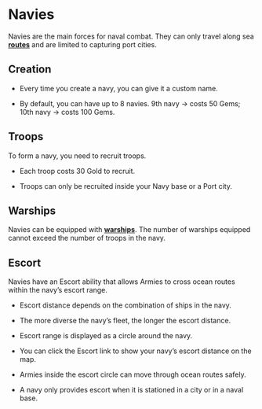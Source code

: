 # Navies

Navies are the main forces for naval combat. They can only travel along sea **[routes](../cities/routes.md)** and are limited to capturing port cities.

## Creation
- Every time you create a navy, you can give it a custom name.

- By default, you can have up to 8 navies. 9th navy → costs 50 Gems; 10th navy → costs 100 Gems.

## Troops
To form a navy, you need to recruit troops.

- Each troop costs 30 Gold to recruit.

- Troops can only be recruited inside your Navy base or a Port city.

## Warships
Navies can be equipped with **[warships](../weapons/ships.md)**. The number of warships equipped cannot exceed the number of troops in the navy.

## Escort
Navies have an Escort ability that allows Armies to cross ocean routes within the navy’s escort range.

- Escort distance depends on the combination of ships in the navy.

- The more diverse the navy’s fleet, the longer the escort distance.

- Escort range is displayed as a circle around the navy.

- You can click the Escort link to show your navy’s escort distance on the map.

- Armies inside the escort circle can move through ocean routes safely.

- A navy only provides escort when it is stationed in a city or in a naval base.